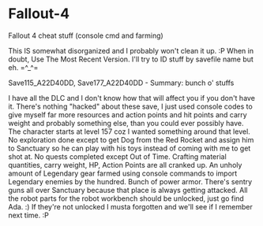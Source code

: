 # Fallout-4
Fallout 4 cheat stuff (console cmd and farming)

This IS somewhat disorganized and I probably won't clean it up. :P When in doubt, Use The Most Recent Version. I'll try to ID stuff by savefile name but eh. =^_^=

Save115_A22D40DD, Save177_A22D40DD - Summary: bunch o' stuffs

I have all the DLC and I don't know how that will affect you if you don't have it. There's nothing "hacked" about these save, I just used console codes to give myself far more resources and action points and hit points and carry weight and probably something else, than you could ever possibly have. The character starts at level 157 coz I wanted something around that level. No exploration done except to get Dog from the Red Rocket and assign him to Sanctuary so he can play with his toys instead of coming with me to get shot at. No quests completed except Out of Time. Crafting material quantities, carry weight, HP, Action Points are all cranked up. An unholy amount of Legendary gear farmed using console commands to import Legendary enemies by the hundred. Bunch of power armor. There's sentry guns all over Sanctuary because that place is always getting attacked. All the robot parts for the robot workbench should be unlocked, just go find Ada. :) If they're not unlocked I musta forgotten and we'll see if I remember next time. :P
